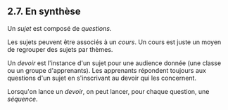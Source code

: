 ## 2.7. En synthèse

Un *sujet* est composé de *questions*. 

Les sujets peuvent être associés à un *cours*. Un cours
est juste un moyen de regrouper des sujets par thèmes.

Un *devoir* est l'instance d'un sujet pour une audience donnée (une classe ou un groupe d'apprenants).
Les apprenants répondent toujours aux questions d'un sujet en s'inscrivant au devoir qui les concernent. 

Lorsqu'on lance un *devoir*, on peut lancer, pour chaque question, une *séquence*.
